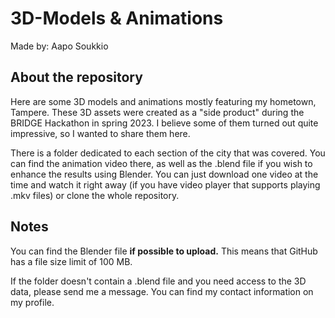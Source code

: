 # 3D-Models & Animations

Made by: Aapo Soukkio

## About the repository

Here are some 3D models and animations mostly featuring my hometown, Tampere. These 3D assets were created as a "side product" during the BRIDGE Hackathon in spring 2023. I believe some of them turned out quite impressive, so I wanted to share them here.

There is a folder dedicated to each section of the city that was covered. You can find the animation video there, as well as the .blend file if you wish to enhance the results using Blender. You can just download one video at the time and watch it right away (if you have video player that supports playing .mkv files) or clone the whole repository.

## Notes

You can find the Blender file **if possible to upload.** This means that GitHub has a file size limit of 100 MB.

If the folder doesn't contain a .blend file and you need access to the 3D data, please send me a message. You can find my contact information on my profile.


